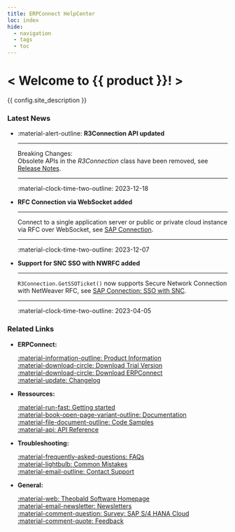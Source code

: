 ```yaml
---
title: ERPConnect HelpCenter
loc: index
hide:
  - navigation
  - tags
  - toc
---
```

<div class="full-width-background"></div>
<div class="banner-text">
	<h1> &lt; Welcome to {{ product }}! &gt; </h1>
	<p>{{ config.site_description }}</p>
</div>


### Latest News

<div class="grid cards" markdown>

-   :material-alert-outline: **R3Connection API updated**

    ---
	
	Breaking Changes: <br>
	Obsolete APIs in the *R3Connection* class have been removed, see [Release Notes](https://helpcenter.theobald-software.com/release-notes/ERPConnect-7.6.0/).
	
	---
	
	:material-clock-time-two-outline: 2023-12-18
	
-   **RFC Connection via WebSocket added**

    ---

	Connect to a single application server or public or private cloud instance via RFC over WebSocket, see [SAP Connection](documentation/sap-connection/log-on-to-sap.md).
	
	---
	
	:material-clock-time-two-outline: 2023-12-07

-   **Support for SNC SSO with NWRFC added**

    ---
	
	`R3Connection.GetSSOTicket()` now supports Secure Network Connection with NetWeaver RFC, see [SAP Connection: SSO with SNC](documentation/sap-connection/sso-with-snc.md).
	
	---
	
	:material-clock-time-two-outline: 2023-04-05

</div>

### Related Links

<!---

::cards::

- title: Documentation
  image: ./assets/images/logos/theo-thumbs.png
  url: /documentation
  
- title: Changelog
  image: ./assets/images/logos/theo-thumbs.png
  url: /changelog

- title: Knowledge Base Articles
  image: ./assets/images/logos/theo-thumbs.png
  url: /sap-objects/#materials-management

- title: API Reference
  image: ./assets/images/logos/theo-thumbs.png
  url: /api-reference
  
- title: Troubleshooting
  image: ./assets/images/logos/theo-thumbs.png
  url: /atroubleshooting

- title: Support
  image: ./assets/images/logos/theo-thumbs.png
  url: https://support.theobald-software.com/helpdesk
  
::/cards::

-->

<div class="grid cards" markdown>

-   **ERPConnect:**

	[:material-information-outline: Product Information](https://theobald-software.com/en/erpconnect/)<br>
	[:material-download-circle: Download Trial Version](https://theobald-software.com/en/download-trial/)<br>
	[:material-download-circle: Download ERPConnect](https://my.theobald-software.com/)<br>
    [:material-update: Changelog](changelog.md)
	
-   **Ressources:**

	[:material-run-fast: Getting started](getting-started.md)<br>
	[:material-book-open-page-variant-outline: Documentation](documentation/introduction/index.md)<br>
    [:material-file-document-outline: Code Samples](samples/index.md)<br>
	[:material-api: API Reference](erpconnect-api/access-api-in-vs.md)
	
-   **Troubleshooting:**
	
	[:material-frequently-asked-questions: FAQs](#faqs)<br>
	[:material-lightbulb: Common Mistakes](https://support.theobald-software.com/helpdesk/KB)<br>
    [:material-email-outline: Contact Support](https://support.theobald-software.com/helpdesk)
	
-   **General:**

	[:material-web: Theobald Software Homepage](https://theobald-software.com)<br>
	[:material-email-newsletter: Newsletters](https://theobald-software.com/newsletter/)<br>
	[:material-comment-question: Survey: SAP S/4 HANA Cloud](https://theobald-software.typeform.com/to/Ss7ZQbqp?typeform-source=support.theobald-software.com)<br>
	[:material-comment-quote: Feedback](https://theobald-software.typeform.com/to/CnpfiiIN)
    
</div>


